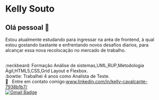 # Kelly Souto

## Olá pessoal 👋

Estou  atualmente estudando para ingressar na aréa de frontend, á qual estou gostando bastante e  enfrentando  novos desafios  diarios, para alcançar essa nova recolocação no mercado de trabalho.


<br>:neckbeard:&nbsp;Formação Análise de sistemas,UML,RUP,Metodologia Ágil,HTML5,CSS,Grid Layout e Flexbox.
<br>:bowtie:&nbsp;Trabalhei 4 anos como Analista de Teste.
<br>:email: &nbsp; Entre em contato comigo:www.linkedin.com/in/kelly-cavalcante-7938b1b7/
<br>[![Gmail Badge](https://img.shields.io/badge/-kellycristinasouto@gmail.com-c14438?style=flat-square&logo=Gmail&logoColor=white&link=mailto:tgmarinho@gmail.com)](mailto:kellycristinasouto@gmail.com)
